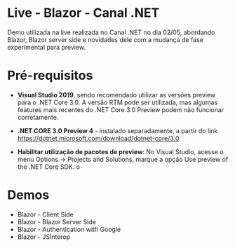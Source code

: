 # Live - Blazor - Canal .NET

Demo utilizada na live realizada no Canal .NET no dia 02/05, abordando Blazor, Blazor server side e novidades dele com a mudança de fase experimental para preview.

# Pré-requisitos

- **Visual Studio 2019**, sendo recomendado utilizar as versões preview para o .NET Core 3.0. A versão RTM pode ser utilizada, mas algumas features mais recentes do .NET Core 3.0 Preview podem não funcionar corretamente.

- **.NET CORE 3.0 Preview 4** - instalado separadamente, a partir do link https://dotnet.microsoft.com/download/dotnet-core/3.0

- **Habilitar utilização de pacotes de preview**: No Visual Studio, acesse o menu Options -> Projects and Solutions, marque a opção Use preview of the .NET Core SDK. o

# Demos

- Blazor - Client Side
- Blazor - Blazor Server Side
- Blazor - Authentication with Google
- Blazor - JSInterop

